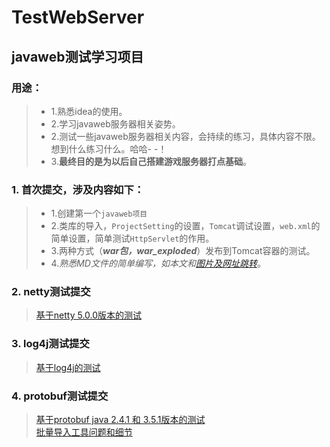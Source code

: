

# TestWebServer

## javaweb测试学习项目

### 用途：
>* 1.熟悉idea的使用。
>* 2.学习javaweb服务器相关姿势。
>* 2.测试一些javaweb服务器相关内容，会持续的练习，具体内容不限。想到什么练习什么。哈哈- -！
>* 3.**最终目的是为以后自己搭建游戏服务器打点基础**。


### 1. 首次提交，涉及内容如下： 
>* 1.创建第一个`javaweb项目` 
>* 2.类库的导入，`ProjectSetting`的设置，`Tomcat`调试设置，`web.xml`的简单设置，简单测试`HttpServlet`的作用。 
>* 3.两种方式（**_war包，war_exploded_**）发布到Tomcat容器的测试。
>* 4._熟悉MD文件的简单编写，如本文和[图片及网址跳转](mds/test.md)_。


### 2. netty测试提交
> [基于netty 5.0.0版本的测试](mds/netty.md) 

### 3. log4j测试提交
> [基于log4j的测试](mds/log4j.md) 

### 4. protobuf测试提交
> [基于protobuf java 2.4.1 和 3.5.1版本的测试](mds/protobuf.md)   
> [批量导入工具问题和细节](mds/protobuf1.md) 



